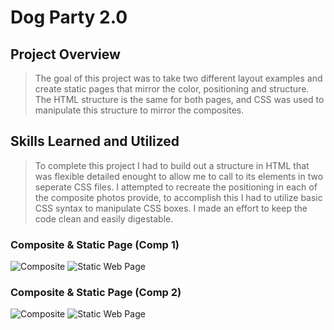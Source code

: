 # Dog Party 2.0

## Project Overview
>The goal of this project was to take two different layout examples and create static pages that mirror the color, positioning and structure.  The HTML structure is the same for both pages, and CSS was used to manipulate this structure to mirror the composites. 

## Skills Learned and Utilized
>To complete this project I had to build out a structure in HTML that was flexible detailed enought to allow me to call to its elements in two seperate CSS files.  I attempted to recreate the positioning in each of the composite photos provide, to accomplish this I had to utilize basic CSS syntax to manipulate CSS boxes. I made an effort to keep the code clean and easily digestable. 

### Composite & Static Page (Comp 1)
![Composite](file:///Users/panko/dog-party/images/read-me-images/Composite_Comp_1.png)
![Static Web Page](file:///Users/panko/dog-party/images/read-me-images/Static_Page_Comp_1.png)

### Composite & Static Page (Comp 2)
![Composite](file:///Users/panko/dog-party/images/read-me-images/Composite_Comp_2.png)
![Static Web Page](file:///Users/panko/dog-party/images/read-me-images/Static_Page_Comp_2.png)

